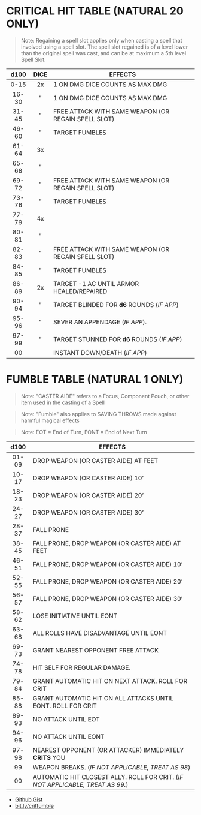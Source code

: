 # CRITICAL HIT TABLE (**NATURAL 20 ONLY**)

> Note: Regaining a spell slot applies only when casting a spell that involved using a spell slot. The spell slot regained is of a level lower than the original spell was cast, and can be at maximum a 5th level Spell Slot.

| d100  | DICE | EFFECTS                                             |
| :---: | :--: | --------------------------------------------------- |
| 0-15  |  2x  | 1 ON DMG DICE COUNTS AS MAX DMG                     |
| 16-30 |  "   | 1 ON DMG DICE COUNTS AS MAX DMG                     |
| 31-45 |  "   | FREE ATTACK WITH SAME WEAPON (OR REGAIN SPELL SLOT) |
| 46-60 |  "   | TARGET FUMBLES                                      |
| 61-64 |  3x  |                                                     |
| 65-68 |  "   |                                                     |
| 69-72 |  "   | FREE ATTACK WITH SAME WEAPON (OR REGAIN SPELL SLOT) |
| 73-76 |  "   | TARGET FUMBLES                                      |
| 77-79 |  4x  |                                                     |
| 80-81 |  "   |                                                     |
| 82-83 |  "   | FREE ATTACK WITH SAME WEAPON (OR REGAIN SPELL SLOT) |
| 84-85 |  "   | TARGET FUMBLES                                      |
| 86-89 |  2x  | TARGET -1 AC UNTIL ARMOR HEALED/REPAIRED             |
| 90-94 |  "   | TARGET BLINDED FOR **d6** ROUNDS (_IF APP_)         |
| 95-96 |  "   | SEVER AN APPENDAGE (_IF APP_).                      |
| 97-99 |  "   | TARGET STUNNED FOR **d6** ROUNDS (_IF APP_)         |
|  00   |      | INSTANT DOWN/DEATH (_IF APP_)                       |

# FUMBLE TABLE (**NATURAL 1 ONLY**)

> Note: "CASTER AIDE" refers to a Focus, Component Pouch, or other item used in the casting of a Spell

> Note: "Fumble" also applies to SAVING THROWS made against harmful magical effects

> Note: EOT = End of Turn, EONT = End of Next Turn

| d100  | EFFECTS                                                                        |
| :---: | ------------------------------------------------------------------------------ |
| 01-09 | DROP WEAPON (OR CASTER AIDE) AT FEET                                           |
| 10-17 | DROP WEAPON (OR CASTER AIDE) 10’                                               |
| 18-23 | DROP WEAPON (OR CASTER AIDE) 20’                                               |
| 24-27 | DROP WEAPON (OR CASTER AIDE) 30’                                               |
| 28-37 | FALL PRONE                                                                     |
| 38-45 | FALL PRONE, DROP WEAPON (OR CASTER AIDE) AT FEET                               |
| 46-51 | FALL PRONE, DROP WEAPON (OR CASTER AIDE) 10’                                   |
| 52-55 | FALL PRONE, DROP WEAPON (OR CASTER AIDE) 20’                                   |
| 56-57 | FALL PRONE, DROP WEAPON (OR CASTER AIDE) 30’                                   |
| 58-62 | LOSE INITIATIVE UNTIL EONT                                                     |
| 63-68 | ALL ROLLS HAVE DISADVANTAGE UNTIL EONT                                         |
| 69-73 | GRANT NEAREST OPPONENT FREE ATTACK                                             |
| 74-78 | HIT SELF FOR REGULAR DAMAGE.                                                   |
| 79-84 | GRANT AUTOMATIC HIT ON NEXT ATTACK. ROLL FOR CRIT                              |
| 85-88 | GRANT AUTOMATIC HIT ON ALL ATTACKS UNTIL EONT. ROLL FOR CRIT                   |
| 89-93 | NO ATTACK UNTIL EOT                                                            |
| 94-96 | NO ATTACK UNTIL EONT                                                           |
| 97-98 | NEAREST OPPONENT (OR ATTACKER) IMMEDIATELY **CRITS** YOU                       |
|  99   | WEAPON BREAKS. (_IF NOT APPLICABLE, TREAT AS 98_)                              |
|  00   | AUTOMATIC HIT CLOSEST ALLY. ROLL FOR CRIT. (_IF NOT APPLICABLE, TREAT AS 99._) |

* [Github Gist](https://gist.github.com/thehig/19c6db9df9e43ea7e10fa4bed312525f)
* [bit.ly/critfumble](bit.ly/critfumble)